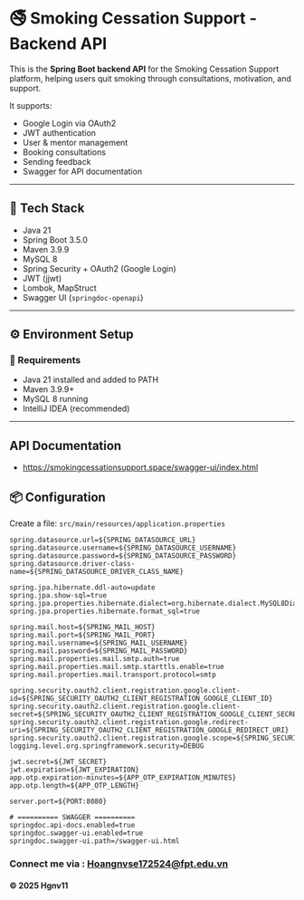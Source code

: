 # 🚭 Smoking Cessation Support - Backend API

This is the **Spring Boot backend API** for the Smoking Cessation Support platform, helping users quit smoking through consultations, motivation, and support.

It supports:
- Google Login via OAuth2
- JWT authentication
- User & mentor management
- Booking consultations
- Sending feedback
- Swagger for API documentation

---

## 🧱 Tech Stack

- Java 21
- Spring Boot 3.5.0
- Maven 3.9.9
- MySQL 8
- Spring Security + OAuth2 (Google Login)
- JWT (jjwt)
- Lombok, MapStruct
- Swagger UI (`springdoc-openapi`)

---

## ⚙️ Environment Setup

### 🔧 Requirements

- Java 21 installed and added to PATH  
- Maven 3.9.9+  
- MySQL 8 running  
- IntelliJ IDEA (recommended)

---
## API Documentation
- https://smokingcessationsupport.space/swagger-ui/index.html
## 📦 Configuration

Create a file: `src/main/resources/application.properties`

```properties
spring.datasource.url=${SPRING_DATASOURCE_URL}
spring.datasource.username=${SPRING_DATASOURCE_USERNAME}
spring.datasource.password=${SPRING_DATASOURCE_PASSWORD}
spring.datasource.driver-class-name=${SPRING_DATASOURCE_DRIVER_CLASS_NAME}

spring.jpa.hibernate.ddl-auto=update
spring.jpa.show-sql=true
spring.jpa.properties.hibernate.dialect=org.hibernate.dialect.MySQL8Dialect
spring.jpa.properties.hibernate.format_sql=true

spring.mail.host=${SPRING_MAIL_HOST}
spring.mail.port=${SPRING_MAIL_PORT}
spring.mail.username=${SPRING_MAIL_USERNAME}
spring.mail.password=${SPRING_MAIL_PASSWORD}
spring.mail.properties.mail.smtp.auth=true
spring.mail.properties.mail.smtp.starttls.enable=true
spring.mail.properties.mail.transport.protocol=smtp

spring.security.oauth2.client.registration.google.client-id=${SPRING_SECURITY_OAUTH2_CLIENT_REGISTRATION_GOOGLE_CLIENT_ID}
spring.security.oauth2.client.registration.google.client-secret=${SPRING_SECURITY_OAUTH2_CLIENT_REGISTRATION_GOOGLE_CLIENT_SECRET}
spring.security.oauth2.client.registration.google.redirect-uri=${SPRING_SECURITY_OAUTH2_CLIENT_REGISTRATION_GOOGLE_REDIRECT_URI}
spring.security.oauth2.client.registration.google.scope=${SPRING_SECURITY_OAUTH2_CLIENT_REGISTRATION_GOOGLE_SCOPE}
logging.level.org.springframework.security=DEBUG

jwt.secret=${JWT_SECRET}
jwt.expiration=${JWT_EXPIRATION}
app.otp.expiration-minutes=${APP_OTP_EXPIRATION_MINUTES}
app.otp.length=${APP_OTP_LENGTH}

server.port=${PORT:8080}

# ========== SWAGGER ==========
springdoc.api-docs.enabled=true
springdoc.swagger-ui.enabled=true
springdoc.swagger-ui.path=/swagger-ui.html

```


### Connect me via :  Hoangnvse172524@fpt.edu.vn

#### &#169; 2025 Hgnv11



